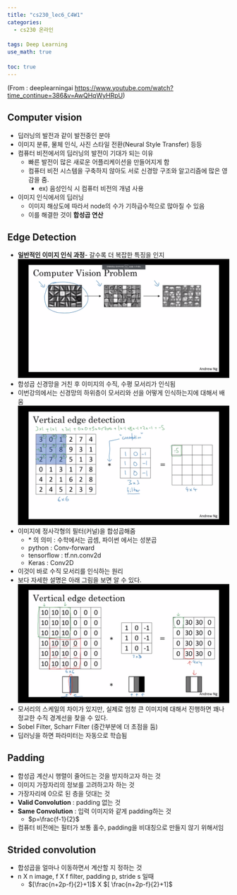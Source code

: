 ```yaml
---
title: "cs230_lec6_C4W1"
categories: 
  - cs230 온라인 

tags: Deep Learning
use_math: true

toc: true
---
```

(From : deeplearningai 
https://www.youtube.com/watch?time_continue=386&v=AwQHqWyHRpU)

## Computer vision
- 딥러닝의 발전과 같이 발전중인 분야
- 이미지 분류, 물체 인식, 사진 스타일 전환(Neural Style Transfer) 등등
- 컴퓨터 비전에서의 딥러닝의 발전이 기대가 되는 이유
  - 빠른 발전이 많은 새로운 어플리케이션을 만들어지게 함
  - 컴퓨터 비전 시스템을 구축하지 않아도 서로 신경망 구조와 알고리즘에 많은 영감을 줌.
    - ex) 음성인식 시 컴퓨터 비전의 개념 사용
- 이미지 인식에서의 딥러닝
   - 이미지 해상도에 따라서 node의 수가 기하급수적으로 많아질 수 있음
   - 이를 해결한 것이 **합성곱 연산** 

## Edge Detection
- **일반적인 이미지 인식 과정**- 갈수록 더 복잡한 특징을 인지
![](/assets/img/images/2019-10-28-19-12-20.png)
- 합성곱 신경망을 거친 후 이미지의 수직, 수평 모서리가 인식됨
- 이번강의에서는 신경망의 하위층이 모서리와 선을 어떻게 인식하는지에 대해서 배움
  ![](/assets/img/images/2019-10-28-19-17-02.png)
- 이미지에 정사각형의 필터(커널)을 합성곱해줌
  - ${*}$ 의 의미 : 수학에서는 곱셈, 파이썬 에서는 성분곱
  - python : Conv-forward
  - tensorflow : tf.nn.conv2d
  - Keras : Conv2D
- 이것이 바로 수직 모서리를 인식하는 원리
- 보다 자세한 설명은 아래 그림을 보면 알 수 있다.
  ![](/assets/img/images/2019-10-28-19-21-59.png)
- 모서리의 스케일의 차이가 있지만, 실제로 엄청 큰 이미지에 대해서 진행하면 꽤나 정교한 수직 경계선을 찾을 수 있다.
- Sobel Filter, Scharr Filter (중간부분에 더 초점을 둠)
- 딥러닝을 하면 파라미터는 자동으로 학습됨

## Padding
- 합성곱 계산시 행렬이 줄어드는 것을 방지하고자 하는 것
- 이미지 가장자리의 정보를 고려하고자 하는 것 
- 가장자리에 0으로 된 층을 덧대는 것
- **Valid Convolution** : padding 없는 것
- **Same Convolution** : 입력 이미지와 같게 padding하는 것
  - $p=\frac{f-1}{2}$
- 컴퓨터 비전에는 필터가 보통 홀수, padding을 비대칭으로 만들지 않기 위해서임

## Strided convolution
- 합성곱을 얼마나 이동하면서 계산할 지 정하는 것 
- n X n image, f X f filter, padding p, stride s 일때
  - $[\frac{n+2p-f}{2}+1]$ X $[ \frac{n+2p-f}{2}+1]$ 